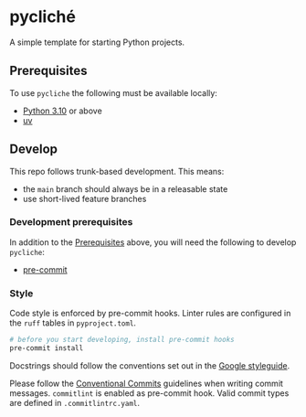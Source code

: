 # pycliché

A simple template for starting Python projects.

## Prerequisites

To use `pycliche` the following must be available locally:

- [Python 3.10](https://docs.python.org/3.10/) or above
- [uv](https://docs.astral.sh/uv/)

## Develop

This repo follows trunk-based development. This means:

- the `main` branch should always be in a releasable state
- use short-lived feature branches

### Development prerequisites

In addition to the [Prerequisites](#prerequisites) above, you will need the
following to develop `pycliche`:

- [pre-commit](https://pre-commit.com/)

### Style

Code style is enforced by pre-commit hooks. Linter rules are configured in the `ruff`
tables in `pyproject.toml`.

```sh
# before you start developing, install pre-commit hooks
pre-commit install
```

Docstrings should follow the conventions set out in the [Google styleguide](https://google.github.io/styleguide/pyguide.html#38-comments-and-docstrings).

Please follow the [Conventional Commits](https://www.conventionalcommits.org/en/v1.0.0/)
guidelines when writing commit messages. `commitlint` is enabled as
pre-commit hook. Valid commit types are defined in `.commitlintrc.yaml`.
